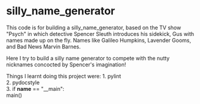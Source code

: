 # silly_name_generator

This code is for building a silly_name_generator, based on the TV show "Psych" in which detective Spencer Sleuth introduces his sidekick, Gus with names made up on the fly. Names like Galileo Humpkins, Lavender Gooms, and Bad News Marvin Barnes.

Here I try to build a silly name generator to compete with the nutty nicknames concocted by Spencer's imagination!

Things I learnt doing this project were:
	1. pylint  
	2. pydocstyle  
	3. if __name__ == "__main":  
		main()
